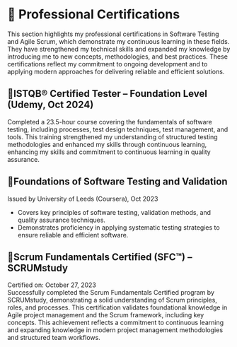 # 📜 Professional Certifications
This section highlights my professional certifications in Software Testing and Agile Scrum, which demonstrate my continuous learning in these fields. They have strengthened my technical skills and expanded my knowledge by introducing me to new concepts, methodologies, and best practices. These certifications reflect my commitment to ongoing development and to applying modern approaches for delivering reliable and efficient solutions.
## 🔹ISTQB® Certified Tester – Foundation Level (Udemy, Oct 2024)
Completed a 23.5-hour course covering the fundamentals of software testing, including processes, test design techniques, test management, and tools. This training strengthened my understanding of structured testing methodologies and enhanced my skills through continuous learning, enhancing my skills and commitment to continuous learning in quality assurance.

## 🔹Foundations of Software Testing and Validation
Issued by University of Leeds (Coursera), Oct 2023
- Covers key principles of software testing, validation methods, and quality assurance techniques.
- Demonstrates proficiency in applying systematic testing strategies to ensure reliable and efficient software.

## 🔹Scrum Fundamentals Certified (SFC™) – SCRUMstudy
Certified on: October 27, 2023  
Successfully completed the Scrum Fundamentals Certified program by SCRUMstudy, demonstrating a solid understanding of Scrum principles, roles, and processes. This certification validates foundational knowledge in Agile project management and the Scrum framework, including key concepts.
This achievement reflects a commitment to continuous learning and expanding knowledge in modern project management methodologies and structured team workflows.
